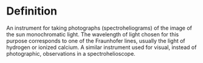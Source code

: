 # Definition

An instrument for taking photographs (spectroheliograms) of the image of
the sun monochromatic light. The wavelength of light chosen for this
purpose corresponds to one of the Fraunhofer lines, usually the light of
hydrogen or ionized calcium. A similar instrument used for visual,
instead of photographic, observations in a spectrohelioscope.

